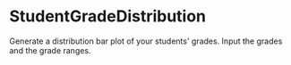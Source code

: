 # StudentGradeDistribution
Generate a distribution bar plot of your students' grades. Input the grades and the grade ranges. 

